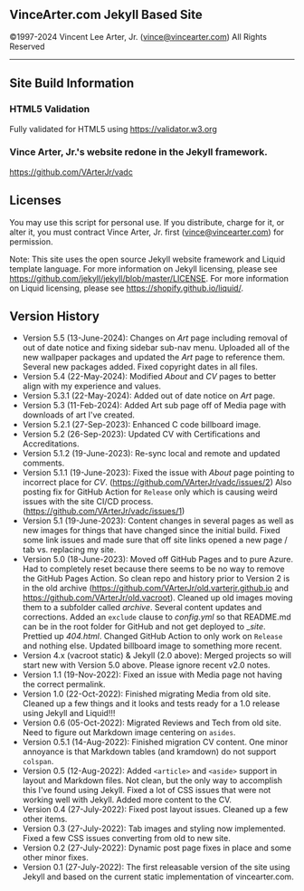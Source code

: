## **VinceArter.com Jekyll Based Site**
&copy;1997-2024 Vincent Lee Arter, Jr. (vince@vincearter.com) All Rights Reserved

---

## Site Build Information
### HTML5 Validation
Fully validated for HTML5 using https://validator.w3.org

### Vince Arter, Jr.'s website redone in the Jekyll framework.
https://github.com/VArterJr/vadc

## Licenses
You may use this script for personal use. If you distribute, charge for it, or alter it, you must contract Vince Arter, Jr. first (vince@vincearter.com) for permission.

Note: This site uses the open source Jekyll website framework and Liquid template language. For more information on Jekyll licensing, please see https://github.com/jekyll/jekyll/blob/master/LICENSE. For more information on Liquid licensing, please see https://shopify.github.io/liquid/.

## Version History
* Version 5.5 (13-June-2024): Changes on _Art_ page including removal of out of date notice and fixing sidebar sub-nav menu. Uploaded all of the new wallpaper packages and updated the _Art_ page to reference them. Several new packages added. Fixed copyright dates in all files.
* Version 5.4 (22-May-2024): Modified _About_ and _CV_ pages to better align with my experience and values.
* Version 5.3.1 (22-May-2024): Added out of date notice on _Art_ page.
* Version 5.3 (11-Feb-2024): Added Art sub page off of Media page with downloads of art I've created.
* Version 5.2.1 (27-Sep-2023): Enhanced C code billboard image.
* Version 5.2 (26-Sep-2023): Updated CV with Certifications and Accreditations.
* Version 5.1.2 (19-June-2023): Re-sync local and remote and updated comments.
* Version 5.1.1 (19-June-2023): Fixed the issue with _About_ page pointing to incorrect place for _CV_. (https://github.com/VArterJr/vadc/issues/2) Also posting fix for GitHub Action for `Release` only which is causing weird issues with the site CI/CD process. (https://github.com/VArterJr/vadc/issues/1)
* Version 5.1 (19-June-2023): Content changes in several pages as well as new images for things that have changed since the initial build. Fixed some link issues and made sure that off site links opened a new page / tab vs. replacing my site.
* Version 5.0 (18-June-2023): Moved off GitHub Pages and to pure Azure. Had to completely reset because there seems to be no way to remove the GitHub Pages Action. So clean repo and history prior to Version 2 is in the old archive (https://github.com/VArterJr/old.varterjr.github.io and https://github.com/VArterJr/old.vacroot). Cleaned up old images moving them to a subfolder called _archive_. Several content updates and corrections. Added an `exclude` clause to _config.yml_ so that README.md can be in the root folder for GitHub and not get deployed to __site_. Prettied up _404.html_. Changed GitHub Action to only work on `Release` and nothing else. Updated billboard image to something more recent.
* Version 4.x (vacroot static) & Jekyll (2.0 above): Merged projects so will start new with Version 5.0 above. Please ignore recent v2.0 notes.
* Version 1.1 (19-Nov-2022): Fixed an issue with Media page not having the correct permalink. 
* Version 1.0 (22-Oct-2022): Finished migrating Media from old site. Cleaned up a few things and it looks and tests ready for a 1.0 release using Jekyll and Liquid!!!
* Version 0.6 (05-Oct-2022): Migrated Reviews and Tech from old site. Need to figure out Markdown image centering on `asides`.
* Version 0.5.1 (14-Aug-2022): Finished migration CV content. One minor annoyance is that Markdown tables (and kramdown) do not support `colspan`.
* Version 0.5 (12-Aug-2022): Added `<article>` and `<aside>` support in layout and Markdown files. Not clean, but the only way to accomplish this I've found using Jekyll. Fixed a lot of CSS issues that were not working well with Jekyll. Added more content to the CV.
* Version 0.4 (27-July-2022): Fixed post layout issues. Cleaned up a few other items.
* Version 0.3 (27-July-2022): Tab images and styling now implemented. Fixed a few CSS issues converting from old to new site.
* Version 0.2 (27-July-2022): Dynamic post page fixes in place and some other minor fixes.
* Version 0.1 (27-July-2022): The first releasable version of the site using Jekyll and based on the current static implementation of vincearter.com.
